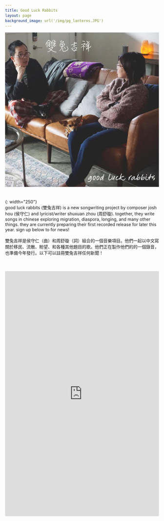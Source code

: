```yaml
---
title: Good Luck Rabbits
layout: page
background_image: url('/img/pg_lanterns.JPG')
---
```


![Image](/img/goodluckrabbits.png){: width="250"}

good luck rabbits (雙兔吉祥) is a new songwriting project by composer josh hou (侯守仁) and lyricist/writer shuxuan zhou (周舒璇). together, they write songs in chinese exploring migration, diaspora, longing, and many other things. they are currently preparing their first recorded release for later this year. sign up below to for news!
<br/><br/>
雙兔吉祥是侯守仁（曲）和周舒璇（詞）組合的一個音樂項目。他們一起以中文寫關於移民、流散、盼望、和各種其他題目的歌。他們正在製作他們的的一個錄音，也準備今年發行。以下可以註冊雙兔吉祥任何新聞！

<iframe class="signupform" src="https://docs.google.com/forms/d/e/1FAIpQLSeC6uOSvGm2UJ9U6npcFl-gAyHkuEz2gbb-jHw1SBoCeeQNqg/viewform?embedded=true" frameborder="0" marginheight="0" marginwidth="0">Loading…</iframe>

<style>
p {
  margin: 0 auto;
  max-width: 800px;
}

p img {
  margin: 0 auto;
  padding-bottom: 40px;
  display: block;
}

.page-section {
  padding-top: 40px;
}

.signupform {
  margin: 50px auto;
  display: block;
  width: 100%;
  height: 800px;
}
</style>
